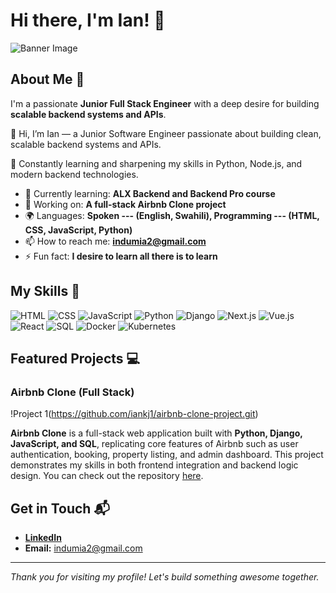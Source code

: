 # Hi there, I'm Ian! 👋

![Banner Image](https://images.unsplash.com/photo-1571171637578-41bc2dd41cd2?q=80&w=870&auto=format&fit=crop&ixlib=rb-4.1.0&ixid=M3wxMjA3fDB8MHxwaG90by1wYWdlfHx8fGVufDB8fHx8fA%3D%3D)

## About Me 🚀

I'm a passionate **Junior Full Stack Engineer** with a deep desire for building **scalable backend systems and APIs**.

👋 Hi, I’m Ian — a Junior Software Engineer passionate about building clean, scalable backend systems and APIs.

🌱 Constantly learning and sharpening my skills in Python, Node.js, and modern backend technologies.

- 🌱 Currently learning: **ALX Backend and Backend Pro course**
- 🔭 Working on: **A full-stack Airbnb Clone project**
- 🌍 Languages: **Spoken --- (English, Swahili), Programming --- (HTML, CSS, JavaScript, Python)**
- 📫 How to reach me: **indumia2@gmail.com**
- ⚡ Fun fact: **I desire to learn all there is to learn**

## My Skills 🧠

![HTML](https://img.shields.io/badge/-HTML-E34F26?style=flat-square&logo=html5&logoColor=white)
![CSS](https://img.shields.io/badge/-CSS-1572B6?style=flat-square&logo=css3&logoColor=white)
![JavaScript](https://img.shields.io/badge/-JavaScript-F7DF1E?style=flat-square&logo=javascript&logoColor=black)
![Python](https://img.shields.io/badge/-Python-3776AB?style=flat-square&logo=python&logoColor=white)
![Django](https://img.shields.io/badge/-Django-092E20?style=flat-square&logo=django&logoColor=white)
![Next.js](https://img.shields.io/badge/-Next.js-000000?style=flat-square&logo=nextdotjs&logoColor=white)
![Vue.js](https://img.shields.io/badge/-Vue.js-4FC08D?style=flat-square&logo=vue.js&logoColor=white)
![React](https://img.shields.io/badge/-React-61DAFB?style=flat-square&logo=react&logoColor=black)
![SQL](https://img.shields.io/badge/-SQL-4479A1?style=flat-square&logo=postgresql&logoColor=white)
![Docker](https://img.shields.io/badge/-Docker-2496ED?style=flat-square&logo=docker&logoColor=white)
![Kubernetes](https://img.shields.io/badge/-Kubernetes-326CE5?style=flat-square&logo=kubernetes&logoColor=white)

## Featured Projects 💻

### Airbnb Clone (Full Stack)

!Project 1(https://github.com/iankj1/airbnb-clone-project.git)

**Airbnb Clone** is a full-stack web application built with **Python, Django, JavaScript, and SQL**, replicating core features of Airbnb such as user authentication, booking, property listing, and admin dashboard. This project demonstrates my skills in both frontend integration and backend logic design. You can check out the repository [here](https://github.com/iankj1/airbnb-clone-project.git).

## Get in Touch 📬

- **[LinkedIn](https://www.linkedin.com/in/ian-ndumia-b548a8345/)**
- **Email:** indumia2@gmail.com

---

_Thank you for visiting my profile! Let's build something awesome together._
